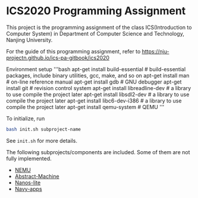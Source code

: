 # ICS2020 Programming Assignment

This project is the programming assignment of the class ICS(Introduction to Computer System)
in Department of Computer Science and Technology, Nanjing University.

For the guide of this programming assignment,
refer to https://nju-projectn.github.io/ics-pa-gitbook/ics2020

Environment setup
'''bash
apt-get install build-essential    # build-essential packages, include binary utilities, gcc, make, and so on
apt-get install man                # on-line reference manual
apt-get install gdb                # GNU debugger
apt-get install git                # revision control system
apt-get install libreadline-dev    # a library to use compile the project later
apt-get install libsdl2-dev        # a library to use compile the project later
apt-get install libc6-dev-i386     # a library to use compile the project later
apt-get install qemu-system        # QEMU
'''

To initialize, run
```bash
bash init.sh subproject-name
```
See `init.sh` for more details.

The following subprojects/components are included. Some of them are not fully implemented.
* [NEMU](https://github.com/NJU-ProjectN/nemu)
* [Abstract-Machine](https://github.com/NJU-ProjectN/abstract-machine)
* [Nanos-lite](https://github.com/NJU-ProjectN/nanos-lite)
* [Navy-apps](https://github.com/NJU-ProjectN/navy-apps)
